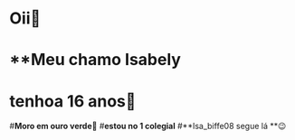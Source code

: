 # **Oii🖤**
# **Meu chamo Isabely
# **tenhoa 16 anos🤍**
#**Moro em ouro verde🌅**
#**estou no 1 colegial**
#**Isa_biffe08 segue lá **😉

